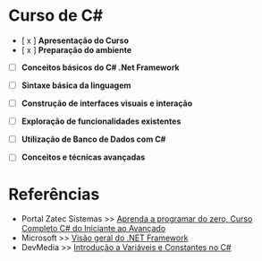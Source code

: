 # Curso de C#

- [ x ] **Apresentação do Curso**  
- [ x ] **Preparação do ambiente**  
- [ ] **Conceitos básicos do C# .Net Framework**
- [ ] **Sintaxe básica da linguagem**
- [ ] **Construção de interfaces visuais e interação**
- [ ] **Exploração de funcionalidades existentes**
- [ ] **Utilização de Banco de Dados com C#**
- [ ] **Conceitos e técnicas avançadas**


# Referências
* Portal Zatec Sistemas >> [Aprenda a programar do zero, Curso Completo C# do Iniciante ao Avançado](https://www.youtube.com/playlist?list=PLPc-V1ujthioJ8Cq_yMzYAbeSvaPye-aa)
* Microsoft >> [Visão geral do .NET Framework](https://learn.microsoft.com/pt-br/dotnet/framework/get-started/overview)
* DevMedia >> [Introdução a Variáveis e Constantes no C#](https://www.devmedia.com.br/introducao-a-variaveis-e-constantes-no-csharp/29629)
